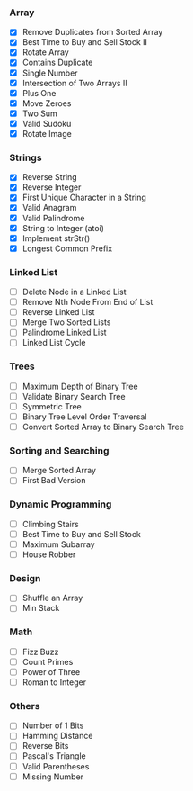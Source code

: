 ### Array
- [x] Remove Duplicates from Sorted Array
- [x] Best Time to Buy and Sell Stock II
- [x] Rotate Array
- [x] Contains Duplicate
- [x] Single Number
- [x] Intersection of Two Arrays II
- [x] Plus One
- [x] Move Zeroes
- [x] Two Sum
- [x] Valid Sudoku
- [x] Rotate Image

### Strings
- [x] Reverse String
- [x] Reverse Integer
- [x] First Unique Character in a String
- [x] Valid Anagram
- [x] Valid Palindrome
- [x] String to Integer (atoi)
- [x] Implement strStr()
- [x] Longest Common Prefix

### Linked List
- [ ] Delete Node in a Linked List
- [ ] Remove Nth Node From End of List
- [ ] Reverse Linked List
- [ ] Merge Two Sorted Lists
- [ ] Palindrome Linked List
- [ ] Linked List Cycle

### Trees
- [ ] Maximum Depth of Binary Tree
- [ ] Validate Binary Search Tree
- [ ] Symmetric Tree
- [ ] Binary Tree Level Order Traversal
- [ ] Convert Sorted Array to Binary Search Tree

### Sorting and Searching
- [ ] Merge Sorted Array
- [ ] First Bad Version

### Dynamic Programming
- [ ] Climbing Stairs
- [ ] Best Time to Buy and Sell Stock
- [ ] Maximum Subarray
- [ ] House Robber

### Design
- [ ] Shuffle an Array
- [ ] Min Stack

### Math
- [ ] Fizz Buzz
- [ ] Count Primes
- [ ] Power of Three
- [ ] Roman to Integer

### Others
- [ ] Number of 1 Bits
- [ ] Hamming Distance
- [ ] Reverse Bits
- [ ] Pascal's Triangle
- [ ] Valid Parentheses
- [ ] Missing Number
